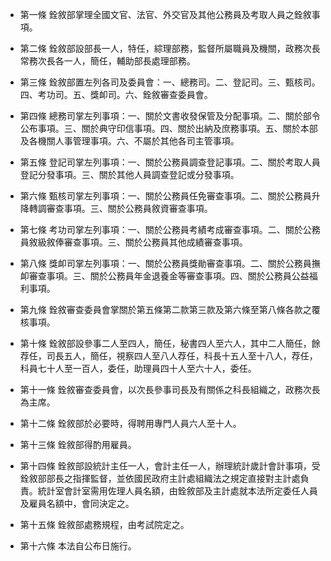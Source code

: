* 第一條 銓敘部掌理全國文官、法官、外交官及其他公務員及考取人員之銓敘事項。

* 第二條 銓敘部設部長一人，特任，綜理部務，監督所屬職員及機關，政務次長常務次長各一人，簡任，輔助部長處理部務。

* 第三條 銓敘部置左列各司及委員會：一、總務司。二、登記司。三、甄核司。四、考功司。五、獎卹司。六、銓敘審查委員會。

* 第四條 總務司掌左列事項：一、關於文書收發保管及分配事項。二、關於部令公布事項。三、關於典守印信事項。四、關於出納及庶務事項。五、關於本部及各機關人事管理事項。六、不屬於其他各司主管事項。

* 第五條 登記司掌左列事項：一、關於公務員調查登記事項。二、關於考取人員登記分發事項。三、關於其他人員調查登記或分發事項。

* 第六條 甄核司掌左列事項：一、關於公務員任免審查事項。二、關於公務員升降轉調審查事項。三、關於公務員敘資審查事項。

* 第七條 考功司掌左列事項：一、關於公務員考績考成審查事項。二、關於公務員敘級敘俸審查事項。三、關於公務員其他成績審查事項。

* 第八條 獎卹司掌左列事項：一、關於公務員獎勛審查事項。二、關於公務員撫卹審查事項。三、關於公務員年金退養金等審查事項。四、關於公務員公益福利事項。

* 第九條 銓敘審查委員會掌關於第五條第二款第三款及第六條至第八條各款之覆核事項。

* 第十條 銓敘部設參事二人至四人，簡任，秘書四人至六人，其中二人簡任，餘荐任，司長五人，簡任，視察四人至八人荐任，科長十五人至十八人，荐任，科員七十人至一百人，委任，助理員四十人至六十人，委任。

* 第十一條 銓敘審查委員會，以次長參事司長及有關係之科長組織之，政務次長為主席。

* 第十二條 銓敘部於必要時，得聘用專門人員六人至十人。

* 第十三條 銓敘部得酌用雇員。

* 第十四條 銓敘部設統計主任一人，會計主任一人，辦理統計歲計會計事項，受銓敘部部長之指揮監督，並依國民政府主計處組織法之規定直接對主計處負責。統計室會計室需用佐理人員名額，由銓敘部及主計處就本法所定委任人員及雇員名額中，會同決定之。

* 第十五條 銓敘部處務規程，由考試院定之。

* 第十六條 本法自公布日施行。

